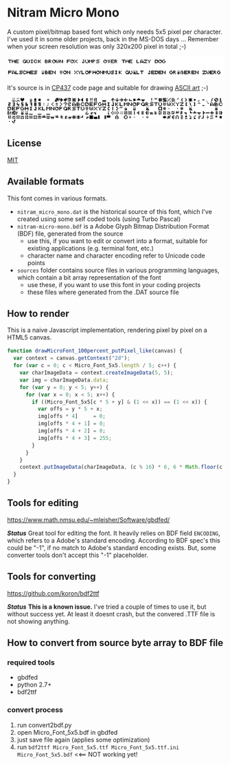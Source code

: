 
# Nitram Micro Mono

A custom pixel/bitmap based font which only needs 5x5 pixel per character.
I've used it in some older projects, back in the MS-DOS days ...
Remember when your screen resolution was only 320x200 pixel in total ;-)

![Sample: The quick brown fox jumps over the lazy dog](/the_quick_brown_fox_jumps_over_the_lazy_dog.png?raw=true)

It's source is in [CP437](https://en.wikipedia.org/wiki/Code_page_437)
code page and suitable for drawing [ASCII art](https://en.wikipedia.org/wiki/ASCII_art) ;-)

![Sample: all characters](/sample.png?raw=true)

## License

[MIT](https://opensource.org/licenses/MIT)


## Available formats

This font comes in various formats.

* ```nitram_micro_mono.dat``` is the historical source of this font, which I've created using some self coded tools (using Turbo Pascal) 
* ```nitram-micro-mono.bdf``` is a Adobe Glyph Bitmap Distribution Format (BDF) file, generated from the source
   * use this, if you want to edit or convert into a format, suitable for existing applications (e.g. terminal font, etc.)
   * character name and character encoding refer to Unicode code points
* ```sources``` folder contains source files in various programming languages, which contain a bit array representation of the font
   * use these, if you want to use this font in your coding projects
   * these files where generated from the .DAT source file

## How to render

This is a naive Javascript implementation, rendering pixel by pixel on a HTML5 canvas.

```javascript
function drawMicroFont_100percent_putPixel_like(canvas) {
  var context = canvas.getContext("2d");
  for (var c = 0; c < Micro_Font_5x5.length / 5; c++) {
    var charImageData = context.createImageData(5, 5);
    var img = charImageData.data;
    for (var y = 0; y < 5; y++) {
      for (var x = 0; x < 5; x++) {
        if ((Micro_Font_5x5[c * 5 + y] & (1 << x)) == (1 << x)) {
          var offs = y * 5 + x;
          img[offs * 4]     = 0;
          img[offs * 4 + 1] = 0;
          img[offs * 4 + 2] = 0;
          img[offs * 4 + 3] = 255;
        }
      }
    }
    context.putImageData(charImageData, (c % 16) * 6, 6 * Math.floor(c / 16));
  }
}
```

## Tools for editing

https://www.math.nmsu.edu/~mleisher/Software/gbdfed/

***Status***
Great tool for editing the font.
It heavily relies on BDF field ```ENCODING```, which refers to a Adobe's standard encoding.
According to BDF spec's this could be "-1", if no match to Adobe's standard encoding exists.
But, some converter tools don't accept this "-1" placeholder.

## Tools for converting

https://github.com/koron/bdf2ttf

***Status*** 
**This is a known issue.**
I've tried a couple of times to use it, but without success yet.
At least it doesnt crash, but the convered .TTF file is not showing anything.


## How to convert from source byte array to BDF file

### required tools

* gbdfed
* python 2.7+
* bdf2ttf

### convert process

1. run convert2bdf.py
2. open Micro_Font_5x5.bdf in gbdfed
3. just save file again (applies some optimization)
4. run ```bdf2ttf Micro_Font_5x5.ttf Micro_Font_5x5.ttf.ini Micro_Font_5x5.bdf```       <<== NOT working yet!
